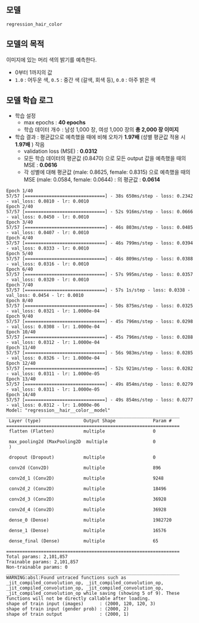 ## 모델
```regression_hair_color```

## 모델의 목적
이미지에 있는 머리 색의 밝기를 예측한다.
* 0부터 1까지의 값
* ```1.0``` : 어두운 색, ```0.5``` : 중간 색 (갈색, 회색 등), ```0.0``` : 아주 밝은 색

## 모델 학습 로그
* 학습 설정
  * max epochs : **40 epochs**
  * 학습 데이터 개수 : 남성 1,000 장, 여성 1,000 장의 **총 2,000 장 이미지**
* 학습 결과 : 평균값으로 예측했을 때에 비해 오차가 **1.97배** (성별 평균값 적용 시 **1.97배** ) 작음
  * validation loss (MSE) : **0.0312**
  * 모든 학습 데이터의 평균값 (0.8470) 으로 모든 output 값을 예측했을 때의 MSE : **0.0616**
  * 각 성별에 대해 평균값 (male: 0.8625, female: 0.8315) 으로 예측했을 때의 MSE (male: 0.0584, female: 0.0644) : 의 평균값 : **0.0614** 

```
Epoch 1/40
57/57 [==============================] - 38s 650ms/step - loss: 0.2342 - val_loss: 0.0810 - lr: 0.0010
Epoch 2/40
57/57 [==============================] - 52s 916ms/step - loss: 0.0666 - val_loss: 0.0450 - lr: 0.0010
Epoch 3/40
57/57 [==============================] - 46s 803ms/step - loss: 0.0485 - val_loss: 0.0407 - lr: 0.0010
Epoch 4/40
57/57 [==============================] - 46s 799ms/step - loss: 0.0394 - val_loss: 0.0333 - lr: 0.0010
Epoch 5/40
57/57 [==============================] - 46s 809ms/step - loss: 0.0388 - val_loss: 0.0316 - lr: 0.0010
Epoch 6/40
57/57 [==============================] - 57s 995ms/step - loss: 0.0357 - val_loss: 0.0320 - lr: 0.0010
Epoch 7/40
57/57 [==============================] - 57s 1s/step - loss: 0.0338 - val_loss: 0.0454 - lr: 0.0010
Epoch 8/40
57/57 [==============================] - 50s 875ms/step - loss: 0.0325 - val_loss: 0.0321 - lr: 1.0000e-04
Epoch 9/40
57/57 [==============================] - 45s 796ms/step - loss: 0.0298 - val_loss: 0.0308 - lr: 1.0000e-04
Epoch 10/40
57/57 [==============================] - 45s 796ms/step - loss: 0.0288 - val_loss: 0.0312 - lr: 1.0000e-04
Epoch 11/40
57/57 [==============================] - 56s 983ms/step - loss: 0.0285 - val_loss: 0.0326 - lr: 1.0000e-04
Epoch 12/40
57/57 [==============================] - 52s 921ms/step - loss: 0.0282 - val_loss: 0.0311 - lr: 1.0000e-05
Epoch 13/40
57/57 [==============================] - 49s 854ms/step - loss: 0.0279 - val_loss: 0.0311 - lr: 1.0000e-05
Epoch 14/40
57/57 [==============================] - 49s 854ms/step - loss: 0.0277 - val_loss: 0.0312 - lr: 1.0000e-06
Model: "regression__hair__color__model"
_________________________________________________________________
 Layer (type)                Output Shape              Param #
=================================================================
 flatten (Flatten)           multiple                  0

 max_pooling2d (MaxPooling2D  multiple                 0
 )

 dropout (Dropout)           multiple                  0

 conv2d (Conv2D)             multiple                  896

 conv2d_1 (Conv2D)           multiple                  9248

 conv2d_2 (Conv2D)           multiple                  18496

 conv2d_3 (Conv2D)           multiple                  36928

 conv2d_4 (Conv2D)           multiple                  36928

 dense_0 (Dense)             multiple                  1982720

 dense_1 (Dense)             multiple                  16576

 dense_final (Dense)         multiple                  65

=================================================================
Total params: 2,101,857
Trainable params: 2,101,857
Non-trainable params: 0
_________________________________________________________________
WARNING:absl:Found untraced functions such as _jit_compiled_convolution_op, _jit_compiled_convolution_op, _jit_compiled_convolution_op, _jit_compiled_convolution_op, _jit_compiled_convolution_op while saving (showing 5 of 9). These functions will not be directly callable after loading.
shape of train input (images)      : (2000, 120, 120, 3)
shape of train input (gender prob) : (2000, 2)
shape of train output              : (2000, 1)
```